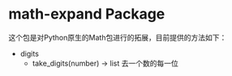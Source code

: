 # math-expand Package
这个包是对Python原生的Math包进行的拓展，目前提供的方法如下：

- digits
    - take_digits(number) → list    去一个数的每一位